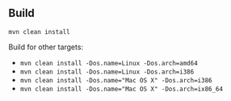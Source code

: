 Build
-----

    mvn clean install

Build for other targets:

* `mvn clean install -Dos.name=Linux -Dos.arch=amd64`
* `mvn clean install -Dos.name=Linux -Dos.arch=i386`
* `mvn clean install -Dos.name="Mac OS X" -Dos.arch=i386`
* `mvn clean install -Dos.name="Mac OS X" -Dos.arch=ix86_64`